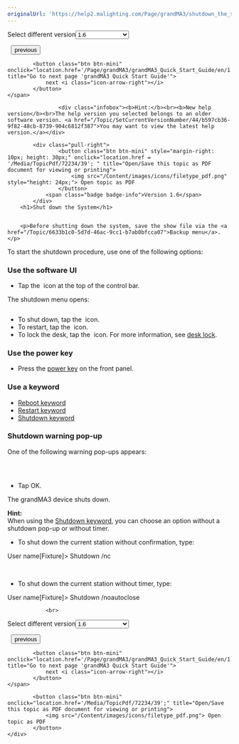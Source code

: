 ```yaml
---
originalUrl: 'https://help2.malighting.com/Page/grandMA3/shutdown_the_system/en/1.6'
---
```


<div class="topic-navigation">

<div class="pull-right">
	<span class="pull-left">


<div class="pull-left">
<form action="/Topic/SetCurrentVersionNumber" class="form-inline" id="frmTagSelector" method="post">	<span class="form-mini">
		<div class="input-prepend"><span class="add-on">Select different version</span><select autocomplete="off" id="versionNumberId" name="versionNumberId" onchange="$(this).closest('#frmTagSelector').submit();" style="width: 120px;"><option value="">- latest -</option>
<option value="10">1.0</option>
<option value="32">1.1</option>
<option value="35">1.2</option>
<option value="36">1.3</option>
<option value="37">1.4</option>
<option value="38">1.5</option>
<option selected="selected" value="39">1.6</option>
<option value="40">1.7</option>
<option value="42">1.8</option>
<option value="43">1.9</option>
<option value="44">2.0</option>
</select></div>
		<input data-val="true" data-val-number="The field Int32 must be a number." data-val-required="The Int32 field is required." id="ProductId" name="ProductId" type="hidden" value="16">
		<input id="CurrentGuid" name="CurrentGuid" type="hidden" value="b597cb36-9f82-48cb-8739-904c6812f387">
	</span>
</form></div>&nbsp;	</span>
	<span class="pull-right" style="white-space: nowrap;">
			<button class="btn btn-mini" onclick="location.href='/Page/grandMA3/folder_structure/en/1.6'; " title="Go to previous page 'Folder Structure'">
				<i class="icon-arrow-left"></i> previous
			</button>

			<button class="btn btn-mini" onclick="location.href='/Page/grandMA3/grandMA3_Quick_Start_Guide/en/1.6';" title="Go to next page 'grandMA3 Quick Start Guide'">
				next <i class="icon-arrow-right"></i> 
			</button>
	</span>
</div>
<div class="clear-fix" style="margin-bottom: 10px"></div>
</div>

					<div class="infobox"><b>Hint:</b><br><b>New help version</b><br>The help version you selected belongs to an older software version. <a href="/Topic/SetCurrentVersionNumber/44/b597cb36-9f82-48cb-8739-904c6812f387">You may want to view the latest help version.</a></div>

			<div class="pull-right">
					<button class="btn btn-mini" style="margin-right: 10px; height: 30px;" onclick="location.href = '/Media/TopicPdf/72234/39'; " title="Open/Save this topic as PDF document for viewing or printing">
						<img src="/Content/images/icons/filetype_pdf.png" style="height: 24px;"> Open topic as PDF
					</button>
				<span class="badge badge-info">Version 1.6</span>
			</div>
		<h1>Shut down the System</h1>


		<p>Before shutting down the system, save the show file via the <a href="/Topic/6633b1c0-5d7d-46ac-9cc1-b7ab0bfcca07">Backup menu</a>.</p>

<p>To start the shutdown procedure, use one of the following options:</p>

<a name="toc_header_anchor_1" id="toc_header_anchor_1" class="topic-toc-item"></a><h3>Use the software UI</h3>

<ul>
	<li>Tap the <img alt="" src="/Media/Image/icon_power_15_v1-0.png"> icon at the top of the control bar.</li>
</ul>

<p>The shutdown menu opens:</p>

<p><img alt="" src="/Media/Image/menu_shut-down_v1-6_1.png"></p>

<ul>
	<li>To shut down, tap the <img alt="" src="/Media/Image/icon_power_15_v1-0.png"> icon.</li>
	<li>To restart, tap the <img alt="" src="/Media/Image/icon_refresh_arrow_15_v1_5.png"> icon.</li>
	<li>To lock the desk, tap the <img alt="" src="/Media/Image/icon_padlock_15_v1-0.png">&nbsp;icon. For more information, see <a href="/Topic/78919852-7dd4-489c-b235-b58eefe879fd" target="_blank">desk lock</a>.</li>
</ul>

<a name="toc_header_anchor_2" id="toc_header_anchor_2" class="topic-toc-item"></a><h3>Use the power key</h3>

<ul>
	<li>Press the <a href="/Topic/7556248d-ae72-4415-874e-c885399a0fd8">power key</a> on the front panel.</li>
</ul>

<a name="toc_header_anchor_3" id="toc_header_anchor_3" class="topic-toc-item"></a><h3>Use a keyword</h3>

<ul>
	<li><a href="/Topic/d6efc942-30d0-443a-a46b-5dd3325fccf6">Reboot keyword</a></li>
	<li><a href="/Topic/7474bb44-c359-493a-9a17-c3606b4acaea">Restart keyword</a></li>
	<li><a href="/Topic/2977e19f-2ee5-4c2f-a940-79918d392c41">Shutdown keyword</a></li>
</ul>

<a name="toc_header_anchor_4" id="toc_header_anchor_4" class="topic-toc-item"></a><h3>Shutdown warning pop-up</h3>

<p>One of the following warning pop-ups appears:</p>

<p><img alt="" src="/Media/Image/popup_shut-down_v1-5_1.png"></p>

<p><br>
<img alt="" src="/Media/Image/popup_shut-down_3.png"></p>

<ul>
	<li>Tap <span class="softkey">OK</span>.</li>
</ul>

<p>The grandMA3 device shuts down.</p>

<div class="tip"><strong>Hint:</strong><br>
When using the <a href="/Topic/2977e19f-2ee5-4c2f-a940-79918d392c41">Shutdown keyword</a>, you can choose an option without a shutdown pop-up or without timer.</div>

<ul>
	<li>To shut down the current station without confirmation, type:</li>
</ul>

<div class="cl_input">User name[Fixture]&gt; Shutdown /nc</div>

<p>&nbsp;</p>

<ul>
	<li>To shut down the current station without timer, type:</li>
</ul>

<div class="cl_input">User name[Fixture]&gt; Shutdown /noautoclose</div>


				<br>
<div class="topic-navigation">

<div class="pull-right">
	<span class="pull-left">


<div class="pull-left">
<form action="/Topic/SetCurrentVersionNumber" class="form-inline" id="frmTagSelector" method="post">	<span class="form-mini">
		<div class="input-prepend"><span class="add-on">Select different version</span><select autocomplete="off" id="versionNumberId" name="versionNumberId" onchange="$(this).closest('#frmTagSelector').submit();" style="width: 120px;"><option value="">- latest -</option>
<option value="10">1.0</option>
<option value="32">1.1</option>
<option value="35">1.2</option>
<option value="36">1.3</option>
<option value="37">1.4</option>
<option value="38">1.5</option>
<option selected="selected" value="39">1.6</option>
<option value="40">1.7</option>
<option value="42">1.8</option>
<option value="43">1.9</option>
<option value="44">2.0</option>
</select></div>
		<input data-val="true" data-val-number="The field Int32 must be a number." data-val-required="The Int32 field is required." id="ProductId" name="ProductId" type="hidden" value="16">
		<input id="CurrentGuid" name="CurrentGuid" type="hidden" value="b597cb36-9f82-48cb-8739-904c6812f387">
	</span>
</form></div>&nbsp;	</span>
	<span class="pull-right" style="white-space: nowrap;">
			<button class="btn btn-mini" onclick="location.href='/Page/grandMA3/folder_structure/en/1.6'; " title="Go to previous page 'Folder Structure'">
				<i class="icon-arrow-left"></i> previous
			</button>

			<button class="btn btn-mini" onclick="location.href='/Page/grandMA3/grandMA3_Quick_Start_Guide/en/1.6';" title="Go to next page 'grandMA3 Quick Start Guide'">
				next <i class="icon-arrow-right"></i> 
			</button>
	</span>
</div>
	<div class="clear-fix"></div>
	<div class="pull-right">
	
			<button class="btn btn-mini" onclick="location.href='/Media/TopicPdf/72234/39';" title="Open/Save this topic as PDF document for viewing or printing">
				<img src="/Content/images/icons/filetype_pdf.png"> Open topic as PDF
			</button>
	</div>
<div class="clear-fix" style="margin-bottom: 10px"></div>
</div>

	

